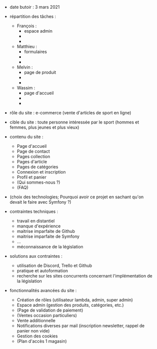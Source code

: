 - date butoir : 3 mars 2021

- répartition des tâches :
    * François :
        * espace admin
        * 
        * 
    * Matthieu :
        * formulaires
        * 
        * 
    * Melvin :
        * page de produit
        * 
        * 
    * Wassim :
        * page d'accueil
        * 
        * 


- rôle du site : e-commerce (vente d'articles de sport en ligne)
- cible du site : toute personne intéressée par le sport (hommes et femmes, plus jeunes et plus vieux)
- contenu du site :
    * Page d'accueil
    * Page de contact
    * Pages collection
    * Pages d'article
    * Pages de catégories
    * Connexion et inscription
    * Profil et panier
    * (Qui sommes-nous ?)
    * (FAQ)
- (choix des technologies; Pourquoi avoir ce projet en sachant qu'on devait le faire avec Symfony ?)
- contraintes techniques :
    * travail en distantiel
    * manque d'expérience
    * maitrise imparfaite de Github
    * maitrise imparfaite de Symfony
    * ...
    * méconnaissance de la législation
- solutions aux contraintes :
    * utilisation de Discord, Trello et Github
    * pratique et autoformation
    * recherche sur les sites concurrents concernant l'implémentation de la législation
- fonctionnalités avancées du site :
    * Création de rôles (utilisateur lambda, admin, super admin)
    * Espace admin (gestion des produits, catégories, etc.)
    * (Page de validation de paiement)
    * (Ventes occasion particuliers)
    * Vente additionnelle
    * Notifications diverses par mail (inscription newsletter, rappel de panier non vide)
    * Gestion des cookies
    * (Plan d'accès 1 magasin)
